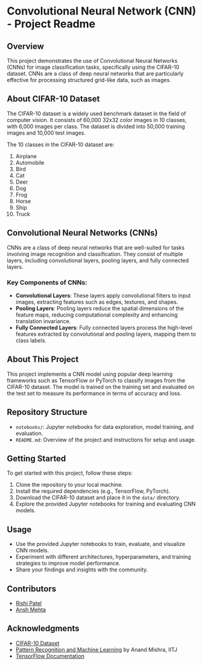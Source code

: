 # Convolutional Neural Network (CNN) - Project Readme

## Overview
This project demonstrates the use of Convolutional Neural Networks (CNNs) for image classification tasks, specifically using the CIFAR-10 dataset. CNNs are a class of deep neural networks that are particularly effective for processing structured grid-like data, such as images.

## About CIFAR-10 Dataset
The CIFAR-10 dataset is a widely used benchmark dataset in the field of computer vision. It consists of 60,000 32x32 color images in 10 classes, with 6,000 images per class. The dataset is divided into 50,000 training images and 10,000 test images.

The 10 classes in the CIFAR-10 dataset are:
1. Airplane
2. Automobile
3. Bird
4. Cat
5. Deer
6. Dog
7. Frog
8. Horse
9. Ship
10. Truck

## Convolutional Neural Networks (CNNs)
CNNs are a class of deep neural networks that are well-suited for tasks involving image recognition and classification. They consist of multiple layers, including convolutional layers, pooling layers, and fully connected layers.

### Key Components of CNNs:
- **Convolutional Layers**: These layers apply convolutional filters to input images, extracting features such as edges, textures, and shapes.
- **Pooling Layers**: Pooling layers reduce the spatial dimensions of the feature maps, reducing computational complexity and enhancing translation invariance.
- **Fully Connected Layers**: Fully connected layers process the high-level features extracted by convolutional and pooling layers, mapping them to class labels.

## About This Project
This project implements a CNN model using popular deep learning frameworks such as TensorFlow or PyTorch to classify images from the CIFAR-10 dataset. The model is trained on the training set and evaluated on the test set to measure its performance in terms of accuracy and loss.

## Repository Structure
- `notebooks/`: Jupyter notebooks for data exploration, model training, and evaluation.
- `README.md`: Overview of the project and instructions for setup and usage.

## Getting Started
To get started with this project, follow these steps:
1. Clone the repository to your local machine.
2. Install the required dependencies (e.g., TensorFlow, PyTorch).
3. Download the CIFAR-10 dataset and place it in the `data/` directory.
4. Explore the provided Jupyter notebooks for training and evaluating CNN models.

## Usage
- Use the provided Jupyter notebooks to train, evaluate, and visualize CNN models.
- Experiment with different architectures, hyperparameters, and training strategies to improve model performance.
- Share your findings and insights with the community.

## Contributors
- [Rishi Patel](https://github.com/Rishyy37)
- [Ansh Mehta](https://github.com/AnshMehta1)

## Acknowledgments
- [CIFAR-10 Dataset](https://www.cs.toronto.edu/~kriz/cifar.html)
- [Pattern Recognition and Machine Learning](https://github.com/anandmishra22) by Anand Mishra, IITJ
- [TensorFlow Documentation](https://www.tensorflow.org/api_docs)
